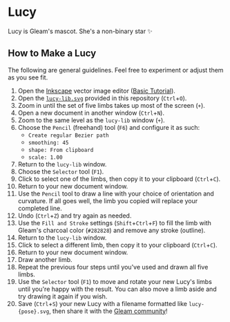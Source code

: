 # Lucy

Lucy is Gleam's mascot. She's a non-binary star ✨

## How to Make a Lucy

The following are general guidelines. Feel free to experiment or adjust them as you see fit.

1. Open the [Inkscape](https://inkscape.org/) vector image editor ([Basic Tutorial](https://inkscape.org/doc/tutorials/basic/tutorial-basic.html)).
1. Open the [`lucy-lib.svg`](lucy-lib.svg) provided in this repository (`Ctrl`+`O`).
1. Zoom in until the set of five limbs takes up most of the screen (`+`).
1. Open a new document in another window (`Ctrl`+`N`).
1. Zoom to the same level as the `lucy-lib` window (`+`).
1. Choose the `Pencil` (freehand) tool (`F6`) and configure it as such:
    - `Create regular Bezier path`
    - `smoothing: 45`
    - `shape: From clipboard`
    - `scale: 1.00`
1. Return to the `lucy-lib` window.
1. Choose the `Selector` tool (`F1`).
1. Click to select one of the limbs, then copy it to your clipboard (`Ctrl`+`C`).
1. Return to your new document window.
1. Use the `Pencil` tool to draw a line with your choice of orientation and curvature. If all goes well, the limb you copied will replace your completed line.
1. Undo (`Ctrl`+`Z`) and try again as needed.
1. Use the `Fill and Stroke` settings (`Shift`+`Ctrl`+`F`) to fill the limb with Gleam's charcoal color (`#282828`) and remove any stroke (outline).
1. Return to the `lucy-lib` window.
1. Click to select a different limb, then copy it to your clipboard (`Ctrl`+`C`).
1. Return to your new document window.
1. Draw another limb.
1. Repeat the previous four steps until you've used and drawn all five limbs.
1. Use the `Selector` tool (`F1`) to move and rotate your new Lucy's limbs until you're happy with the result. You can also move a limb aside and try drawing it again if you wish.
1. Save (`Ctrl`+`S`) your new Lucy with a filename formatted like `lucy-{pose}.svg`, then share it with the [Gleam community](https://discord.gg/Fm8Pwmy)!
